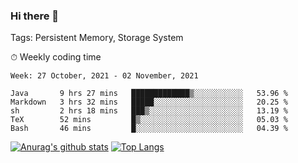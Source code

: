 ### Hi there 👋

Tags: Persistent Memory, Storage System

<!--

[![Anurag's github stats](https://github-readme-stats.vercel.app/api?username=wwyf)](https://github.com/anuraghazra/github-readme-stats)

[![Anurag's github stats](https://github-readme-stats.vercel.app/api?username=wwyf&count_private=true)](https://github.com/anuraghazra/github-readme-stats)


[![Top Langs](https://github-readme-stats.vercel.app/api/top-langs/?username=wwyf&count_private=true&&hide=jupyter%20notebook,html)](https://github.com/anuraghazra/github-readme-stats)



-->


⏱ Weekly coding time

<!--START_SECTION:waka-->
```text
Week: 27 October, 2021 - 02 November, 2021

Java       9 hrs 27 mins   █████████████▒░░░░░░░░░░░   53.96 % 
Markdown   3 hrs 32 mins   █████░░░░░░░░░░░░░░░░░░░░   20.25 % 
sh         2 hrs 18 mins   ███▒░░░░░░░░░░░░░░░░░░░░░   13.19 % 
TeX        52 mins         █▒░░░░░░░░░░░░░░░░░░░░░░░   05.03 % 
Bash       46 mins         █░░░░░░░░░░░░░░░░░░░░░░░░   04.39 % 
```
<!--END_SECTION:waka-->



[![Anurag's github stats](https://github-readme-stats.vercel.app/api?username=wwyf&count_private=true&show_icons=true&hide_border=true)](https://github.com/anuraghazra/github-readme-stats) [![Top Langs](https://github-readme-stats.vercel.app/api/top-langs/?username=wwyf&count_private=true&hide=jupyter%20notebook,html,OpenEdge%20ABL&langs_count=10&layout=compact&hide_border=true)](https://github.com/anuraghazra/github-readme-stats)

<!--

[![willianrod's wakatime stats](https://github-readme-stats.vercel.app/api/wakatime?username=wwyf)](https://github.com/anuraghazra/github-readme-stats)


-->
